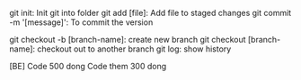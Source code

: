 git init: Init git into folder
git add [file]: Add file to staged changes
git commit -m '[message]': To commit the version

git checkout -b [branch-name]: create new branch
git checkout [branch-name]: checkout out to another branch 
git log: show history

[BE]
Code 500 dong
Code them 300 dong
